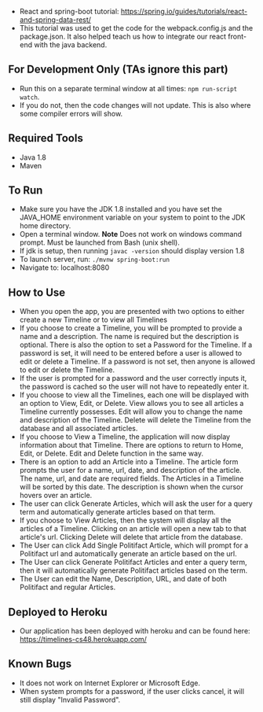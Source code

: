 - React and spring-boot tutorial: https://spring.io/guides/tutorials/react-and-spring-data-rest/
- This tutorial was used to get the code for the webpack.config.js and the package.json. It also helped teach us how to integrate our react front-end with the java backend.

## For Development Only (TAs ignore this part)
 - Run this on a separate terminal window at all times: `npm run-script watch`. 
 - If you do not, then the code changes will not update. This is also where some compiler errors will show.

## Required Tools
 - Java 1.8
 - Maven

## To Run

 - Make sure you have the JDK 1.8 installed and you have set the JAVA_HOME environment variable on your system to point to the JDK home directory.
 - Open a terminal window.
 **Note** Does not work on windows command prompt. Must be launched from Bash (unix shell).
 - If jdk is setup, then running `javac -version` should display version 1.8
 - To launch server, run: `./mvnw spring-boot:run`
 - Navigate to: localhost:8080
 
## How to Use
 - When you open the app, you are presented with two options to either create a new Timeline or to view all Timelines
 - If you choose to create a Timeline, you will be prompted to provide a name and a description. The name is required but the description is optional. There is also the option to set a Password for the Timeline. If a password is set, it will need to be entered before a user is allowed to edit or delete a Timeline. If a password is not set, then anyone is allowed to edit or delete the Timeline.
 - If the user is prompted for a password and the user correctly inputs it, the password is cached so the user will not have to repeatedly enter it.
 - If you choose to view all the Timelines, each one will be displayed with an option to View, Edit, or Delete. View allows you to see all articles a Timeline currently possesses. Edit will allow you to change the name and description of the Timeline. Delete will delete the Timeline from the database and all associated articles. 
 - If you choose to View a Timeline, the application will now display information about that Timeline. There are options to return to Home, Edit, or Delete. Edit and Delete function in the same way. 
 - There is an option to add an Article into a Timeline. The article form prompts the user for a name, url, date, and description of the article. The name, url, and date are required fields. The Articles in a Timeline will be sorted by this date. The description is shown when the cursor hovers over an article.
 - The user can click Generate Articles, which will ask the user for a query term and automatically generate articles based on that term.
 - If you choose to View Articles, then the system will display all the articles of a Timeline. Clicking on an article will open a new tab to that article's url. Clicking Delete will delete that article from the database. 
 - The User can click Add Single Politifact Article, which will prompt for a Politifact url and automatically generate an article based on the url.
 - The User can click Generate Politifact Articles and enter a query term, then it will automatically generate Politifact articles based on the term.
 - The User can edit the Name, Description, URL, and date of both Politifact and regular Articles.
 
## Deployed to Heroku
 - Our application has been deployed with heroku and can be found here: https://timelines-cs48.herokuapp.com/

 ## Known Bugs
 - It does not work on Internet Explorer or Microsoft Edge.
 - When system prompts for a password, if the user clicks cancel, it will still display "Invalid Password".
